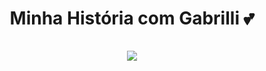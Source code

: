 <h1 align="center">
  Minha História com Gabrilli 💕 <br/><br/>
<img src="https://media.discordapp.net/attachments/1171969120573607966/1172104494704767036/rn_image_picker_lib_temp_7f7bf344-b316-411c-b5ca-253a62d02505.jpg"></img>
</h1>
